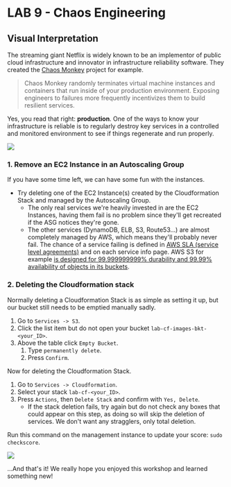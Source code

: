 # **LAB 9 - Chaos Engineering** #

## Visual Interpretation ##
The streaming giant Netflix is widely known to be an implementor of public cloud infrastructure and innovator in infrastructure reliability software. They created the [Chaos Monkey](https://github.com/Netflix/chaosmonkey/) project for example. 

>Chaos Monkey randomly terminates virtual machine instances and containers that run inside of your production environment. Exposing engineers to failures more frequently incentivizes them to build resilient services.

Yes, you read that right: **production**. One of the ways to know your infrastructure is reliable is to regularly destroy key services in a controlled and monitored environment to see if things regenerate and run properly. 

![](../Images/ChaosEngineeringVisualised.png?raw=true)

### 1. Remove an EC2 Instance in an Autoscaling Group ###
If you have some time left, we can have some fun with the instances.

* Try deleting one of the EC2 Instance(s) created by the Cloudformation Stack and managed by the Autoscaling Group.
    * The only real services we're heavily invested in are the EC2 Instances, having them fail is no problem since they'll get recreated if the ASG notices they're gone.
    * The other services (DynamoDB, ELB, S3, Route53...) are almost completely managed by AWS, which means they'll probably never fail. The chance of a service failing is defined in [AWS SLA (service level agreements)](https://aws.amazon.com/legal/service-level-agreements/) and on each service info page. AWS S3 for example [is designed for 99.999999999% durability and 99.99% availability of objects in its buckets](https://aws.amazon.com/s3/storage-classes/?nc=sn&loc=3).

### 2. Deleting the Cloudformation stack ###
Normally deleting a Cloudformation Stack is as simple as setting it up, but our bucket still needs to be emptied manually sadly.

1. Go to `Services -> S3`.
1. Click the list item but do not open your bucket `lab-cf-images-bkt-<your_ID>`.
1. Above the table click `Empty Bucket`.
    1. Type `permanently delete`.
    1. Press `Confirm`.

Now for deleting the Cloudformation Stack.

1. Go to `Services -> Cloudformation`.
1. Select your stack `lab-cf-<your_ID>`.
1. Press `Actions`, then `Delete Stack` and confirm with `Yes, Delete`.
    * If the stack deletion fails, try again but do not check any boxes that could appear on this step, as doing so will skip the deletion of services. We don't want any stragglers, only total deletion.
    

Run this command on the management instance to update your score: `sudo checkscore`.  

![](https://tinyurl.com/y78fzwla)

...And that's it! We really hope you enjoyed this workshop and learned something new!